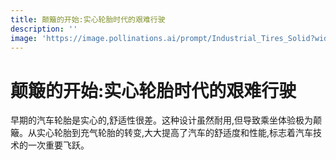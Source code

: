 ```yaml
---
title: 颠簸的开始:实心轮胎时代的艰难行驶
description: ''
image: 'https://image.pollinations.ai/prompt/Industrial_Tires_Solid?width=720&height=480&seed=12'
---
```


# 颠簸的开始:实心轮胎时代的艰难行驶

早期的汽车轮胎是实心的,舒适性很差。这种设计虽然耐用,但导致乘坐体验极为颠簸。从实心轮胎到充气轮胎的转变,大大提高了汽车的舒适度和性能,标志着汽车技术的一次重要飞跃。
